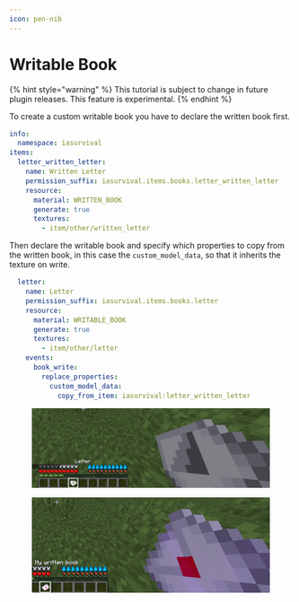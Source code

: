 ```yaml
---
icon: pen-nib
---
```


# Writable Book

{% hint style="warning" %}
This tutorial is subject to change in future plugin releases. This feature is experimental.
{% endhint %}

To create a custom writable book you have to declare the written book first.

```yaml
info:
  namespace: iasurvival
items:
  letter_written_letter:
    name: Written Letter
    permission_suffix: iasurvival.items.books.letter_written_letter
    resource:
      material: WRITTEN_BOOK
      generate: true
      textures:
        - item/other/written_letter
```

Then declare the writable book and specify which properties to copy from the written book, in this case the `custom_model_data`, so that it inherits the texture on write.

```yaml
  letter:
    name: Letter
    permission_suffix: iasurvival.items.books.letter
    resource:
      material: WRITABLE_BOOK
      generate: true
      textures:
        - item/other/letter
    events:
      book_write:
        replace_properties:
          custom_model_data:
            copy_from_item: iasurvival:letter_written_letter
```

<figure><img src="../../.gitbook/assets/image (276).png" alt=""><figcaption></figcaption></figure>

<figure><img src="../../.gitbook/assets/image (277).png" alt=""><figcaption></figcaption></figure>
